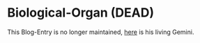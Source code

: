 # Biological-Organ (DEAD)

This Blog-Entry is no longer maintained, [here](40100000.md) is his living Gemini.
